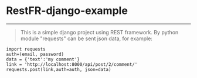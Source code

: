 # RestFR-django-example
---
>This is a simple django project using REST framework.
>By python module "requests" can be sent json data, for example:

    import requests
    auth=(email, password)
    data = {'text':'my comment'}
    link = 'http://localhost:8000/api/post/2/comment/'
    requests.post(link,auth=auth, json=data)
